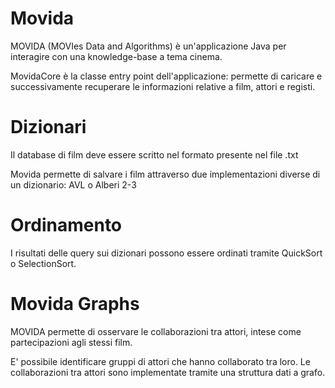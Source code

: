 # Movida

MOVIDA (MOVIes Data and Algorithms) è un'applicazione Java per interagire con una knowledge-base a tema cinema.

MovidaCore è la classe entry point dell'applicazione: permette di caricare e successivamente recuperare le informazioni relative a film, attori e registi.

# Dizionari

Il database di film deve essere scritto nel formato presente nel file .txt

Movida permette di salvare i film attraverso due implementazioni diverse di un dizionario: AVL o Alberi 2-3

# Ordinamento

I risultati delle query sui dizionari possono essere ordinati tramite QuickSort o SelectionSort.

# Movida Graphs

MOVIDA permette di osservare le collaborazioni tra attori, intese come partecipazioni agli stessi film.

E' possibile identificare gruppi di attori che hanno collaborato tra loro. Le collaborazioni tra attori sono implementate tramite una struttura dati a grafo.

